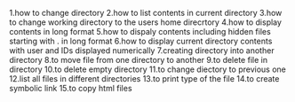 1.how to change directory
2.how to list contents in current directory
3.how to change working directory to the users home direcrtory
4.how to display contents in long format
5.how to dispaly contents including hidden files starting with . in long format
6.how to display current directory contents with user and IDs displayed numerically
7.creating directory into another directory
8.to move file from one directory to another
9.to delete file in directory
10.to delete empty directory
11.to change diectory to previous one
12.list all files in different directories
13.to print type of the file
14.to create symbolic link
15.to copy html files
